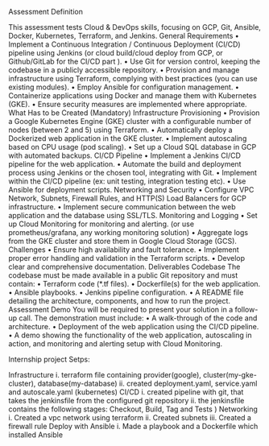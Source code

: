 Assessment Definition


This assessment tests Cloud & DevOps skills, focusing on GCP, Git, Ansible, Docker, Kubernetes, Terraform, and Jenkins. General Requirements 
• Implement a Continuous Integration / Continuous Deployment (CI/CD) pipeline using Jenkins (or cloud build/cloud deploy from GCP, or Github/GitLab for the CI/CD part
).
• Use Git for version control, keeping the codebase in a publicly accessible repository.
• Provision and manage infrastructure using Terraform, complying with best practices (you can use existing modules).
• Employ Ansible for configuration management. • Containerize applications using Docker and manage them with Kubernetes (GKE).
• Ensure security measures are implemented where appropriate. What Has to be Created (Mandatory) Infrastructure Provisioning 
• Provision a Google Kubernetes Engine (GKE) cluster with a configurable number of nodes (between 2 and 5) using Terraform. 
• Automatically deploy a Dockerized web application in the GKE cluster. 
• Implement autoscaling based on CPU usage (pod scaling).
• Set up a Cloud SQL database in GCP with automated backups. CI/CD Pipeline 
• Implement a Jenkins CI/CD pipeline for the web application. 
• Automate the build and deployment process using Jenkins or the chosen tool, integrating with Git. 
• Implement within the CI/CD pipeline (ex: unit testing, integration testing etc). 
• Use Ansible for deployment scripts. Networking and Security 
• Configure VPC Network, Subnets, Firewall Rules, and HTTP(S) Load Balancers for GCP infrastructure.
• Implement secure communication between the web application and the database using SSL/TLS. Monitoring and Logging 
• Set up Cloud Monitoring for monitoring and alerting. (or use prometheus/grafana, any working monitoring solution)
• Aggregate logs from the GKE cluster and store them in Google Cloud Storage (GCS). Challenges 
• Ensure high availability and fault tolerance. • Implement proper error handling and validation in the Terraform scripts.
• Develop clear and comprehensive documentation. Deliverables Codebase The codebase must be made available in a public Git repository and must contain:
• Terraform code (*.tf files). • Dockerfile(s) for the web application. • Ansible playbooks. • Jenkins pipeline configuration.
• A README file detailing the architecture, components, and how to run the project.
Assessment Demo You will be required to present your solution in a follow-up call. 
The demonstration must include: • A walk-through of the code and architecture.
• Deployment of the web application using the CI/CD pipeline.
• A demo showing the functionality of the web application, autoscaling in action, and monitoring and alerting setup with Cloud Monitoring.

Internship project
Setps:

Infrastructure i. terraform file containing provider(google), cluster(my-gke-cluster), database(my-database) ii. created deployment.yaml, service.yaml and autoscale.yaml (kubernetes)
CI/CD i. created pipeline with git, that takes the jenkinsfile from the configured git repository ii. the jenkinsfile contains the following stages: Checkout, Build, Tag and Tests )
Networking i. Created a vpc network using terraform ii. Created subnets iii. Created a firewall rule
Deploy with Ansible i. Made a playbook and a Dockerfile which installed Ansible
